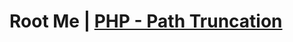<h1>Root Me | <a href ="https://www.root-me.org/fr/Challenges/Web-Serveur/PHP-Path-Truncation" target="_blank">PHP - Path Truncation</a></h1>
